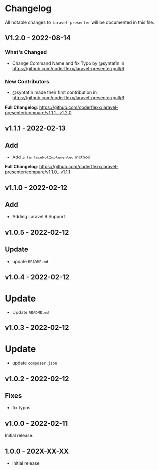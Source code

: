 # Changelog

All notable changes to `laravel-presenter` will be documented in this file.

## V1.2.0 - 2022-08-14

### What's Changed

- Change Command Name and fix Typo by @syntafin in https://github.com/coderflexx/laravel-presenter/pull/6

### New Contributors

- @syntafin made their first contribution in https://github.com/coderflexx/laravel-presenter/pull/6

**Full Changelog**: https://github.com/coderflexx/laravel-presenter/compare/v1.1.1...v1.2.0

## v1.1.1 - 2022-02-13

## Add

- Add `interfaceNotImplemented` method

**Full Changelog**: https://github.com/coderflexx/laravel-presenter/compare/v1.1.0...v1.1.1

## v1.1.0 - 2022-02-12

## Add

- Adding Laravel 9 Support

## v1.0.5 - 2022-02-12

## Update

- update `README.md`

## v1.0.4 - 2022-02-12

# Update

- Update `README.md`

## v1.0.3 - 2022-02-12

# Update

- update `composer.json`

## v1.0.2 - 2022-02-12

## Fixes

- fix typos

## v1.0.0 - 2022-02-11

Initial release.

## 1.0.0 - 202X-XX-XX

- initial release
